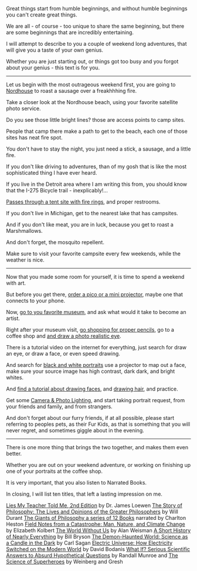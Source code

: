 Great things start from humble beginnings,
and without humble beginnings you can't create great things.

We are all - of course - too unique to share the same beginning,
but there are some beginnings that are incredibly entertaining.

I will attempt to describe to you a couple of weekend long adventures,
that will give you a taste of your own genius.

Whether you are just starting out,
or things got too busy and you forgot about your genius - this text is for you.

---

Let us begin with the most outrageous weekend first,
you are going to [Nordhouse][1] to roast a sausage over a freakhhhing fire.

Take a closer look at the Nordhouse beach,
using your favorite satellite photo service.

Do you see those little bright lines?
those are access points to camp sites.

People that camp there make a path to get to the beach,
each one of those sites has neat fire spot.

You don't have to stay the night,
you just need a stick, a sausage, and a little fire.

If you don't like driving to adventures,
than of my gosh that is like the most sophisticated thing I have ever heard.

If you live in the Detroit area where I am writing this from,
you should know that the I-275 Bicycle trail - inexplicably!...

[Passes through a tent site with fire rings][3],
and proper restrooms.

If you don't live in Michigan,
get to the nearest lake that has campsites.

And if you don't like meat, you are in luck,
because you get to roast a Marshmallows.

And don't forget,
the mosquito repellent.

Make sure to visit your favorite campsite every few weekends,
while the weather is nice.

---

Now that you made some room for yourself,
it is time to spend a weekend with art.

But before you get there,
[order a pico or a mini projector][4], maybe one that connects to your phone.

Now, [go to you favorite museum][5],
and ask what would it take to become an artist.

Right after your museum visit, [go shopping for proper pencils][6],
go to a coffee shop and [and draw a photo realistic eye][7].

There is a tutorial video on the internet for everything,
just search for draw an eye, or draw a face, or even speed drawing.

And search for [black and white portraits][8] use a projector to map out a face,
make sure your source image has high contrast, dark dark, and bright whites.

And [find a tutorial about drawing faces][9],
and [drawing hair][10], and practice.

Get some [Camera & Photo Lighting][11],
and start taking portrait request, from your friends and family, and from strangers.

And don't forget about our furry friends, if at all possible, please start referring to peoples pets,
as their Fur Kids, as that is something that you will never regret, and sometimes giggle about in the evening.

---

There is one more thing that brings the two together,
and makes them even better.

Whether you are out on your weekend adventure,
or working on finishing up one of your portraits at the coffee shop.

It is very important,
that you also listen to Narrated Books.

In closing, I will list ten titles,
that left a lasting impression on me.

[Lies My Teacher Told Me, 2nd Edition][12] by Dr. James Loewen
[The Story of Philosophy: The Lives and Opinions of the Greater Philosophers][13] by Will Durant
[The Giants of Philosophy a series of 12 Books][14] narrated by Charlton Heston
[Field Notes from a Catastrophe: Man, Nature, and Climate Change][15] by Elizabeth Kolbert
[The World Without Us][16] by Alan Weisman
[A Short History of Nearly Everything][17] by Bill Bryson
[The Demon-Haunted World: Science as a Candle in the Dark][18] by Carl Sagan
[Electric Universe: How Electricity Switched on the Modern World][19] by David Bodanis
[What If? Serious Scientific Answers to Absurd Hypothetical Questions][20] by Randall Munroe
and [The Science of Superheroes][21] by Weinberg and Gresh

[1]: https://goo.gl/maps/dmdr2pAfp29TkoKGA
[2]: https://goo.gl/maps/h6SnEsxoE5ty7NxF6
[3]: https://goo.gl/maps/6gfASgjPWhfYNeADA
[4]: https://www.amazon.com/s/ref=nb_sb_noss?url=search-alias%3Daps&field-keywords=pico+projector
[5]: https://www.dia.org/
[6]: https://www.youtube.com/watch?v=YDnjXUiEzqI
[7]: https://www.youtube.com/watch?v=zqNZ9df0tho
[8]: https://unsplash.com/s/photos/black-and-white-face-portrait
[9]: https://www.youtube.com/watch?v=y-hFyom8P1U
[10]: https://www.youtube.com/watch?v=b0KGwmI7rFQ
[11]: https://www.amazon.com/s/ref=nb_sb_noss?url=search-alias%3Daps&field-keywords=Camera+%26+Photo+Lighting

[12]: https://www.audible.com/pd/Lies-My-Teacher-Told-Me-2nd-Edition-Audiobook/1980042586
[13]: https://www.audible.com/pd/The-Story-of-Philosophy-Audiobook/B0044EQEIA
[14]: https://www.audible.com/series/The-Giants-of-Philosophy-Audiobooks/B08D6T4RDC
[15]: https://www.audible.com/pd/Field-Notes-from-a-Catastrophe-Audiobook/B002V8MJPS
[16]: https://www.audible.com/pd/The-World-Without-Us-Audiobook/B002V5GMRC
[17]: https://www.audible.com/pd/A-Short-History-of-Nearly-Everything-Audiobook/B002V0KFPW
[18]: https://www.audible.com/pd/The-Demon-Haunted-World-Audiobook/B06XTZZLZ8
[19]: https://www.audible.com/pd/Electric-Universe-Audiobook/B002V0M0NC
[20]: https://www.audible.com/pd/What-If-Audiobook/B00LV6V4UW
[21]: https://www.audible.com/pd/The-Science-of-Superheroes-Audiobook/B002V8NAJC
